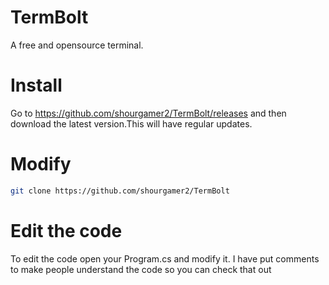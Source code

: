 # TermBolt
A free and opensource terminal.
# Install
Go to https://github.com/shourgamer2/TermBolt/releases and then download the latest version.This will have regular updates.
# Modify 
```sh
git clone https://github.com/shourgamer2/TermBolt
```
# Edit the code
To edit the code open your Program.cs and modify it. I have put comments to make people understand the code so you can check that out

